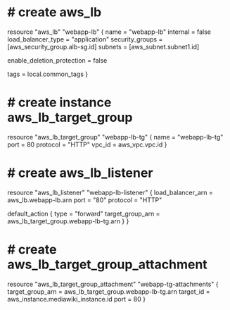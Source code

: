
# # create aws_lb
resource "aws_lb" "webapp-lb" {
  name               = "webapp-lb"
  internal           = false
  load_balancer_type = "application"
  security_groups    = [aws_security_group.alb-sg.id]
  subnets            = [aws_subnet.subnet1.id]

  enable_deletion_protection = false

  tags = local.common_tags
}


# # create instance aws_lb_target_group
resource "aws_lb_target_group" "webapp-lb-tg" {
  name     = "webapp-lb-tg"
  port     = 80
  protocol = "HTTP"
  vpc_id   = aws_vpc.vpc.id
}

# # create aws_lb_listener
resource "aws_lb_listener" "webapp-lb-listener" {
  load_balancer_arn = aws_lb.webapp-lb.arn
  port              = "80"
  protocol          = "HTTP"

  default_action {
    type             = "forward"
    target_group_arn = aws_lb_target_group.webapp-lb-tg.arn
  }
}


# # create aws_lb_target_group_attachment
resource "aws_lb_target_group_attachment" "webapp-tg-attachments" {
  target_group_arn = aws_lb_target_group.webapp-lb-tg.arn
  target_id        = aws_instance.mediawiki_instance.id
  port             = 80
}